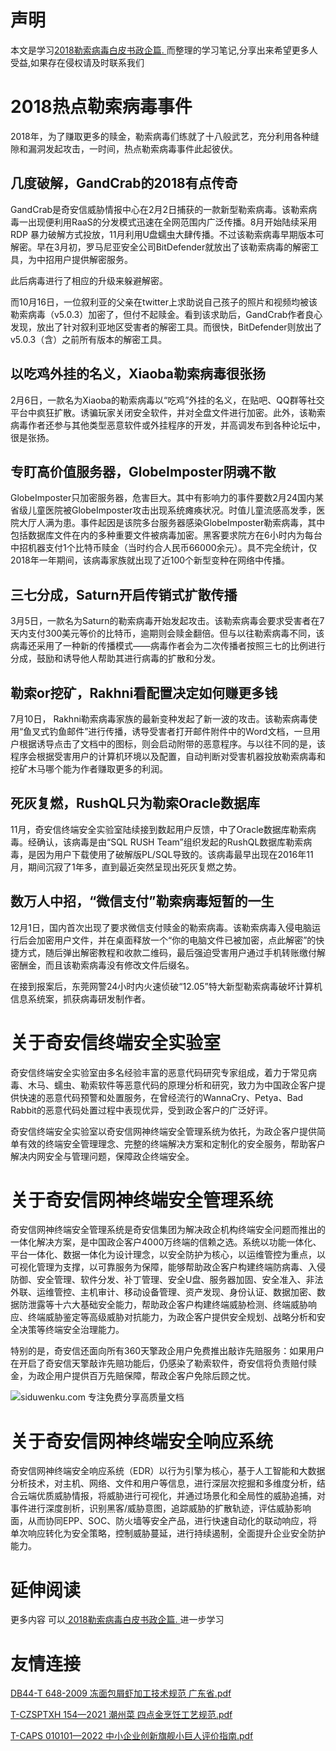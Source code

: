 # 声明 
本文是学习[2018勒索病毒白皮书政企篇. ](https://siduwenku.com/view/55017?f=new_2023)而整理的学习笔记,分享出来希望更多人受益,如果存在侵权请及时联系我们
# 2018热点勒索病毒事件  
  
2018年，为了赚取更多的赎金，勒索病毒们练就了十八般武艺，充分利用各种缝隙和漏洞发起攻击，一时间，热点勒索病毒事件此起彼伏。  
  
## 几度破解，GandCrab的2018有点传奇  
  
GandCrab是奇安信威胁情报中心在2月2日捕获的一款新型勒索病毒。该勒索病毒一出现便利用RaaS的分发模式迅速在全网范围内广泛传播。8月开始陆续采用RDP 暴力破解方式投放，11月利用U盘蠕虫大肆传播。不过该勒索病毒早期版本可解密。早在3月初，罗马尼亚安全公司BitDefender就放出了该勒索病毒的解密工具，为中招用户提供解密服务。  
  
此后病毒进行了相应的升级来躲避解密。  
  
而10月16日，一位叙利亚的父亲在twitter上求助说自己孩子的照片和视频均被该勒索病毒（v5.0.3）加密了，但付不起赎金。看到该求助后，GandCrab作者良心发现，放出了针对叙利亚地区受害者的解密工具。而很快，BitDefender则放出了v5.0.3（含）之前所有版本的解密工具。  
  
## 以吃鸡外挂的名义，Xiaoba勒索病毒很张扬  
  
2月6日，一款名为Xiaoba的勒索病毒以“吃鸡”外挂的名义，在贴吧、QQ群等社交平台中疯狂扩散。诱骗玩家关闭安全软件，并对全盘文件进行加密。此外，该勒索病毒作者还参与其他类型恶意软件或外挂程序的开发，并高调发布到各种论坛中，很是张扬。  
  
## 专盯高价值服务器，GlobeImposter阴魂不散  
  
GlobeImposter只加密服务器，危害巨大。其中有影响力的事件要数2月24国内某省级儿童医院被GlobeImposter攻击出现系统瘫痪状况。时值儿童流感高发季，医院大厅人满为患。事件起因是该院多台服务器感染GlobeImposter勒索病毒，其中包括数据库文件在内的多种重要文件被病毒加密。黑客要求院方在6小时内为每台中招机器支付1个比特币赎金（当时约合人民币66000余元）。具不完全统计，仅2018年一年期间，该病毒家族就出现了近100个新型变种在网络中传播。  
  
## 三七分成，Saturn开启传销式扩散传播  
  
3月5日，一款名为Saturn的勒索病毒开始发起攻击。该勒索病毒会要求受害者在7天内支付300美元等价的比特币，逾期则会赎金翻倍。但与以往勒索病毒不同，该病毒还采用了一种新的传播模式——病毒作者会为二次传播者按照三七的比例进行分成，鼓励和诱导他人帮助其进行病毒的扩散和分发。  
  
## 勒索or挖矿，Rakhni看配置决定如何赚更多钱  
  
7月10日， Rakhni勒索病毒家族的最新变种发起了新一波的攻击。该勒索病毒使用“鱼叉式钓鱼邮件”进行传播，诱导受害者打开邮件附件中的Word文档，一旦用户根据诱导点击了文档中的图标，则会启动附带的恶意程序。与以往不同的是，该程序会根据受害用户的计算机环境以及配置，自动判断对受害机器投放勒索病毒和挖矿木马哪个能为作者赚取更多的利润。  
  
## 死灰复燃，RushQL只为勒索Oracle数据库  
  
11月，奇安信终端安全实验室陆续接到数起用户反馈，中了Oracle数据库勒索病毒。经确认，该病毒是由“SQL RUSH Team”组织发起的RushQL数据库勒索病毒，是因为用户下载使用了破解版PL/SQL导致的。该病毒最早出现在2016年11月，期间沉寂了1年多，直到最近突然呈现出死灰复燃之势。  
  
## 数万人中招，“微信支付”勒索病毒短暂的一生  
  
12月1日，国内首次出现了要求微信支付赎金的勒索病毒。该勒索病毒入侵电脑运行后会加密用户文件，并在桌面释放一个“你的电脑文件已被加密，点此解密”的快捷方式，随后弹出解密教程和收款二维码，最后强迫受害用户通过手机转账缴付解密酬金，而且该勒索病毒没有修改文件后缀名。  
  
在接到报案后，东莞网警24小时内火速侦破“12.05”特大新型勒索病毒破坏计算机信息系统案，抓获病毒研发制作者。  
  
# 关于奇安信终端安全实验室  
  
奇安信终端安全实验室由多名经验丰富的恶意代码研究专家组成，着力于常见病毒、木马、蠕虫、勒索软件等恶意代码的原理分析和研究，致力为中国政企客户提供快速的恶意代码预警和处置服务，在曾经流行的WannaCry、Petya、Bad Rabbit的恶意代码处置过程中表现优异，受到政企客户的广泛好评。  
  
奇安信终端安全实验室以奇安信网神终端安全管理系统为依托，为政企客户提供简单有效的终端安全管理理念、完整的终端解决方案和定制化的安全服务，帮助客户解决内网安全与管理问题，保障政企终端安全。  
  
# 关于奇安信网神终端安全管理系统  
  
奇安信网神终端安全管理系统是奇安信集团为解决政企机构终端安全问题而推出的一体化解决方案，是中国政企客户4000万终端的信赖之选。系统以功能一体化、平台一体化、数据一体化为设计理念，以安全防护为核心，以运维管控为重点，以可视化管理为支撑，以可靠服务为保障，能够帮助政企客户构建终端防病毒、入侵防御、安全管理、软件分发、补丁管理、安全U盘、服务器加固、安全准入、非法外联、运维管控、主机审计、移动设备管理、资产发现、身份认证、数据加密、数据防泄露等十六大基础安全能力，帮助政企客户构建终端威胁检测、终端威胁响应、终端威胁鉴定等高级威胁对抗能力，为政企客户提供安全规划、战略分析和安全决策等终端安全治理能力。  
  
特别的是，奇安信还面向所有360天擎政企用户免费推出敲诈先赔服务：如果用户在开启了奇安信天擎敲诈先赔功能后，仍感染了勒索软件，奇安信将负责赔付赎金，为政企用户提供百万先赔保障，帮政企客户免除后顾之忧。  
  
![siduwenku.com 专注免费分享高质量文档](http://public.host.github5.com/media/79ab659fff5afb8a43bc5633f5f3ed2a.jpg)  
  
# 关于奇安信网神终端安全响应系统  
  
奇安信网神终端安全响应系统（EDR）以行为引擎为核心，基于人工智能和大数据分析技术，对主机、网络、文件和用户等信息，进行深层次挖掘和多维度分析，结合云端优质威胁情报，将威胁进行可视化，并通过场景化和全局性的威胁追捕，对事件进行深度剖析，识别黑客/威胁意图，追踪威胁的扩散轨迹，评估威胁影响面，从而协同EPP、SOC、防火墙等安全产品，进行快速自动化的联动响应，将单次响应转化为安全策略，控制威胁蔓延，进行持续遏制，全面提升企业安全防护能力。  

# 延伸阅读 
 更多内容 可以[ 2018勒索病毒白皮书政企篇. ](https://siduwenku.com/view/55017?f=2023)进一步学习

# 友情连接
[DB44-T 648-2009 冻面包屑虾加工技术规范 广东省.pdf](http://github5.com/view/51726?f=new)

[T-CZSPTXH 154—2021 潮州菜 四点金烹饪工艺规范.pdf](http://github5.com/view/62615?f=new)

[T-CAPS 010101—2022 中小企业创新旗舰小巨人评价指南.pdf](http://github5.com/view/67520?f=new)
